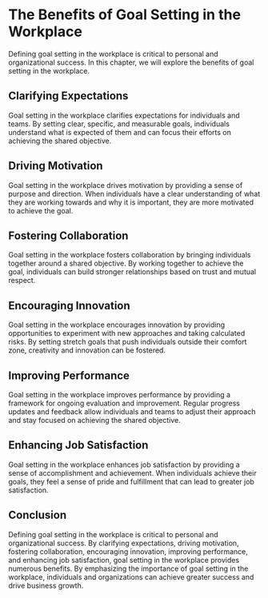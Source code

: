 The Benefits of Goal Setting in the Workplace
================================================================================================

Defining goal setting in the workplace is critical to personal and organizational success. In this chapter, we will explore the benefits of goal setting in the workplace.

Clarifying Expectations
-----------------------

Goal setting in the workplace clarifies expectations for individuals and teams. By setting clear, specific, and measurable goals, individuals understand what is expected of them and can focus their efforts on achieving the shared objective.

Driving Motivation
------------------

Goal setting in the workplace drives motivation by providing a sense of purpose and direction. When individuals have a clear understanding of what they are working towards and why it is important, they are more motivated to achieve the goal.

Fostering Collaboration
-----------------------

Goal setting in the workplace fosters collaboration by bringing individuals together around a shared objective. By working together to achieve the goal, individuals can build stronger relationships based on trust and mutual respect.

Encouraging Innovation
----------------------

Goal setting in the workplace encourages innovation by providing opportunities to experiment with new approaches and taking calculated risks. By setting stretch goals that push individuals outside their comfort zone, creativity and innovation can be fostered.

Improving Performance
---------------------

Goal setting in the workplace improves performance by providing a framework for ongoing evaluation and improvement. Regular progress updates and feedback allow individuals and teams to adjust their approach and stay focused on achieving the shared objective.

Enhancing Job Satisfaction
--------------------------

Goal setting in the workplace enhances job satisfaction by providing a sense of accomplishment and achievement. When individuals achieve their goals, they feel a sense of pride and fulfillment that can lead to greater job satisfaction.

Conclusion
----------

Defining goal setting in the workplace is critical to personal and organizational success. By clarifying expectations, driving motivation, fostering collaboration, encouraging innovation, improving performance, and enhancing job satisfaction, goal setting in the workplace provides numerous benefits. By emphasizing the importance of goal setting in the workplace, individuals and organizations can achieve greater success and drive business growth.
